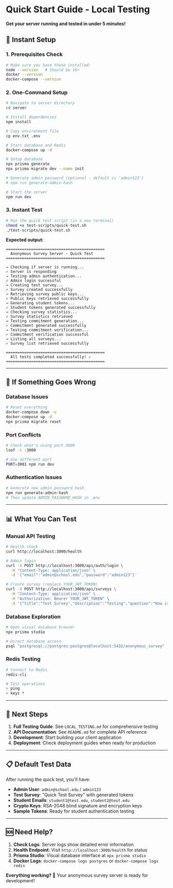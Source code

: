 # Quick Start Guide - Local Testing

**Get your server running and tested in under 5 minutes!**

## 🚀 Instant Setup

### 1. Prerequisites Check
```bash
# Make sure you have these installed:
node --version   # Should be 16+
docker --version
docker-compose --version
```

### 2. One-Command Setup
```bash
# Navigate to server directory
cd server

# Install dependencies
npm install

# Copy environment file
cp env.txt .env

# Start database and Redis
docker-compose up -d

# Setup database
npx prisma generate
npx prisma migrate dev --name init

# Generate admin password (optional - default is 'admin123')
# npm run generate-admin-hash

# Start the server
npm run dev
```

### 3. Instant Test
```bash
# Run the quick test script (in a new terminal)
chmod +x test-scripts/quick-test.sh
./test-scripts/quick-test.sh
```

**Expected output:**
```
===========================================
  Anonymous Survey Server - Quick Test
===========================================

→ Checking if server is running...
✓ Server is responding
→ Testing admin authentication...
✓ Admin login successful
→ Creating test survey...
✓ Survey created successfully
→ Retrieving survey public keys...
✓ Public keys retrieved successfully
→ Generating student tokens...
✓ Student tokens generated successfully
→ Checking survey statistics...
✓ Survey statistics retrieved
→ Testing commitment generation...
✓ Commitment generated successfully
→ Testing commitment verification...
✓ Commitment verification successful
→ Listing all surveys...
✓ Survey list retrieved successfully

===========================================
  All tests completed successfully! ✓
===========================================
```

---

## 🔧 If Something Goes Wrong

### Database Issues
```bash
# Reset everything
docker-compose down -v
docker-compose up -d
npx prisma migrate reset
```

### Port Conflicts
```bash
# Check what's using port 3000
lsof -i :3000

# Use different port
PORT=3001 npm run dev
```

### Authentication Issues
```bash
# Generate new admin password hash
npm run generate-admin-hash
# Then update ADMIN_PASSWORD_HASH in .env
```

---

## 📊 What You Can Test

### Manual API Testing
```bash
# Health check
curl http://localhost:3000/health

# Admin login
curl -X POST http://localhost:3000/api/auth/login \
  -H "Content-Type: application/json" \
  -d '{"email":"admin@school.edu","password":"admin123"}'

# Create survey (replace YOUR_JWT_TOKEN)
curl -X POST http://localhost:3000/api/surveys \
  -H "Content-Type: application/json" \
  -H "Authorization: Bearer YOUR_JWT_TOKEN" \
  -d '{"title":"Test Survey","description":"Testing","question":"How is it?"}'
```

### Database Exploration
```bash
# Open visual database browser
npx prisma studio

# Direct database access
psql "postgresql://postgres:postgres@localhost:5432/anonymous_survey"
```

### Redis Testing
```bash
# Connect to Redis
redis-cli

# Test operations
> ping
> keys *
```

---

## 🎯 Next Steps

1. **Full Testing Guide**: See `LOCAL_TESTING.md` for comprehensive testing
2. **API Documentation**: See `README.md` for complete API reference
3. **Development**: Start building your client application
4. **Deployment**: Check deployment guides when ready for production

---

## 📋 Default Test Data

After running the quick test, you'll have:

- **Admin User**: `admin@school.edu` / `admin123`
- **Test Survey**: "Quick Test Survey" with generated tokens
- **Student Emails**: `student1@test.edu`, `student2@test.edu`
- **Crypto Keys**: RSA-2048 blind signature and encryption keys
- **Sample Tokens**: Ready for student authentication testing

---

## 🆘 Need Help?

1. **Check Logs**: Server logs show detailed error information
2. **Health Endpoint**: Visit `http://localhost:3000/health` for status
3. **Prisma Studio**: Visual database interface at `npx prisma studio`
4. **Docker Logs**: `docker-compose logs postgres` or `docker-compose logs redis`

**Everything working?** 🎉 Your anonymous survey server is ready for development! 